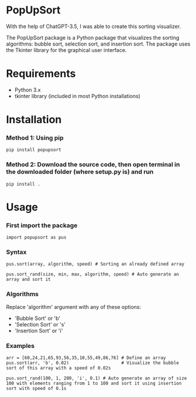 # PopUpSort
With the help of ChatGPT-3.5, I was able to create this sorting visualizer. 

The PopUpSort package is a Python package that visualizes the sorting algorithms: bubble sort, selection sort, and insertion sort. The package uses the Tkinter library for the graphical user interface.

# Requirements
- Python 3.x
- tkinter library (included in most Python installations)

# Installation

### Method 1: Using pip
```
pip install popupsort
```
### Method 2: Download the source code, then open terminal in the downloaded folder (where setup.py is) and run
```
pip install .
```

# Usage
### First import the package
```
import popupsort as pus
```

### Syntax
```
pus.sort(array, algorithm, speed) # Sorting an already defined array

pus.sort_rand(size, min, max, algorithm, speed) # Auto generate an array and sort it
```

### Algorithms

Replace 'algorithm' argument with any of these options:
- 'Bubble Sort' or 'b'
- 'Selection Sort' or 's'
- 'Insertion Sort' or 'i'

### Examples
```
arr = [60,24,21,65,93,56,35,10,55,49,86,76] # Define an array
pus.sort(arr, 'b', 0.02)                    # Visualize the bubble sort of this array with a speed of 0.02s

pus.sort_rand(100, 1, 200, 'i', 0.1) # Auto generate an array of size 100 with elements ranging from 1 to 100 and sort it using insertion sort with speed of 0.1s
```
